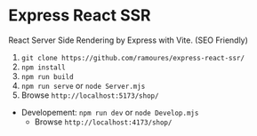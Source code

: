 # Express React SSR

React Server Side Rendering by Express with Vite.
(SEO Friendly)

1. `git clone https://github.com/ramoures/express-react-ssr/`
2. `npm install`
3. `npm run build`
4. `npm run serve` or `node Server.mjs`
5. Browse `http://localhost:5173/shop/`

- Developement:
  `npm run dev` or `node Develop.mjs`
  - Browse `http://localhost:4173/shop/`
